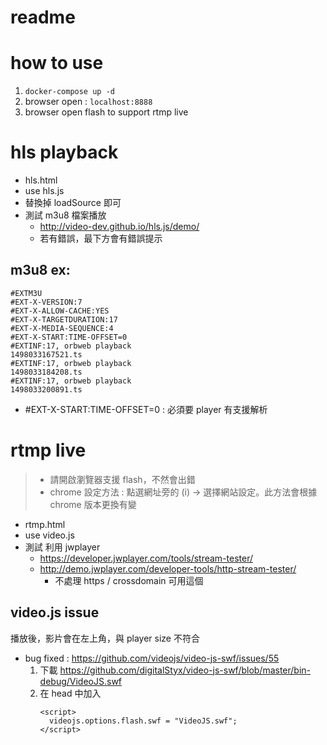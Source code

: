 # readme

# how to use
1. `docker-compose up -d`
2. browser open : `localhost:8888`
3. browser open flash to support rtmp live


# hls playback
- hls.html
- use hls.js
- 替換掉 loadSource 即可
- 測試 m3u8 檔案播放
    - http://video-dev.github.io/hls.js/demo/
    - 若有錯誤，最下方會有錯誤提示

## m3u8 ex:
```
#EXTM3U
#EXT-X-VERSION:7
#EXT-X-ALLOW-CACHE:YES
#EXT-X-TARGETDURATION:17
#EXT-X-MEDIA-SEQUENCE:4
#EXT-X-START:TIME-OFFSET=0
#EXTINF:17, orbweb playback
1498033167521.ts
#EXTINF:17, orbweb playback
1498033184208.ts
#EXTINF:17, orbweb playback
1498033200891.ts
```

- #EXT-X-START:TIME-OFFSET=0 : 必須要 player 有支援解析

# rtmp live
> - 請開啟瀏覽器支援 flash，不然會出錯
> - chrome 設定方法 : 點選網址旁的 (i) -> 選擇網站設定。此方法會根據 chrome 版本更換有變

- rtmp.html
- use video.js
- 測試 利用 jwplayer
    - https://developer.jwplayer.com/tools/stream-tester/
    - http://demo.jwplayer.com/developer-tools/http-stream-tester/
        - 不處理 https / crossdomain 可用這個

## video.js issue 
播放後，影片會在左上角，與 player size 不符合
- bug fixed : https://github.com/videojs/video-js-swf/issues/55
    1. 下載 https://github.com/digitalStyx/video-js-swf/blob/master/bin-debug/VideoJS.swf
    2. 在 head 中加入
        ```
        <script>
          videojs.options.flash.swf = "VideoJS.swf";
        </script>
        ```